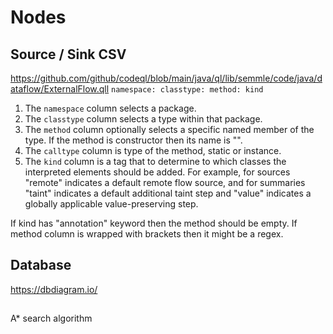 # Nodes

## Source / Sink CSV
https://github.com/github/codeql/blob/main/java/ql/lib/semmle/code/java/dataflow/ExternalFlow.qll
`namespace: classtype: method: kind`

1. The `namespace` column selects a package.
2. The `classtype` column selects a type within that package.
3. The `method` column optionally selects a specific named member of the type. If the method is constructor then its name is "<init>".
4. The `calltype` column is type of the method, static or instance.
5. The `kind` column is a tag that to determine to which classes the interpreted elements should be added. For example, for sources "remote" indicates a default remote flow source, and for summaries "taint" indicates a default additional taint step and "value" indicates a globally applicable value-preserving step.

If kind has "annotation" keyword then the method should be empty.
If method column is wrapped with brackets then it might be a regex.

## Database
https://dbdiagram.io/

##
A* search algorithm